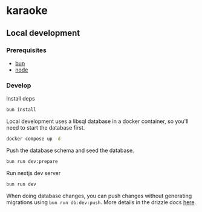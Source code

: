 # karaoke

## Local development

### Prerequisites

- [bun](https://bun.sh)
- [node](https://nodejs.org)

### Develop

Install deps

```sh
bun install
```

Local development uses a libsql database in a docker container, so you'll need to start the database first.

```sh
docker compose up -d
```

Push the database schema and seed the database.

```sh
bun run dev:prepare
```

Run nextjs dev server

```sh
bun run dev
```

When doing database changes, you can push changes without generating migrations using `bun run db:dev:push`. More
details in the drizzle docs [here](https://orm.drizzle.team/kit-docs/overview#prototyping-with-db-push).
